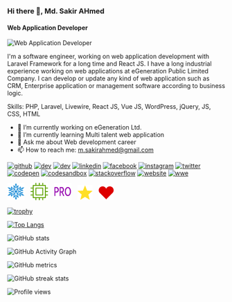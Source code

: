 ### Hi there 👋, Md. Sakir AHmed
#### Web Application Developer
![Web Application Developer](https://lh3.googleusercontent.com/a-/AOh14GgQmm24bZe_XjVGY3vv65hraLTsg8xbu3y_o3fH=k-s256)

I'm a software engineer, working on web application development with Laravel Framework for a long time and React JS. I have a long industrial experience working on web applications at eGeneration Public Limited Company. I can develop or update any kind of web application such as CRM, Enterprise application or management software according to business logic. 

Skills: PHP, Laravel, Livewire, React JS, Vue JS, WordPress, jQuery, JS, CSS, HTML

- 🔭 I’m currently working on eGeneration Ltd. 
- 🌱 I’m currently learning Multi talent web application 
- 💬 Ask me about Web development career 
- 📫 How to reach me: m.sakirahmed@gmail.com 


[<img src='https://cdn.jsdelivr.net/npm/simple-icons@3.0.1/icons/github.svg' alt='github' height='40'>](https://github.com/sakir-developer)  [<img src='https://cdn.jsdelivr.net/npm/simple-icons@3.0.1/icons/dev-dot-to.svg' alt='dev' height='40'>](https://dev.to/mdsakirahmed)  [<img src='https://cdn.jsdelivr.net/npm/simple-icons@3.0.1/icons/hashnode.svg' alt='dev' height='40'>](https://sakir.hashnode.dev/)  [<img src='https://cdn.jsdelivr.net/npm/simple-icons@3.0.1/icons/linkedin.svg' alt='linkedin' height='40'>](https://www.linkedin.com/in/https://www.linkedin.com/in/mdsakir//)  [<img src='https://cdn.jsdelivr.net/npm/simple-icons@3.0.1/icons/facebook.svg' alt='facebook' height='40'>](https://www.facebook.com/sakir.developer)  [<img src='https://cdn.jsdelivr.net/npm/simple-icons@3.0.1/icons/instagram.svg' alt='instagram' height='40'>](https://www.instagram.com/sakir.developer/)  [<img src='https://cdn.jsdelivr.net/npm/simple-icons@3.0.1/icons/twitter.svg' alt='twitter' height='40'>](https://twitter.com/sakir_developer)  [<img src='https://cdn.jsdelivr.net/npm/simple-icons@3.0.1/icons/codepen.svg' alt='codepen' height='40'>](https://codepen.io/mdsakir)  [<img src='https://cdn.jsdelivr.net/npm/simple-icons@3.0.1/icons/codesandbox.svg' alt='codesandbox' height='40'>](https://codesandbox.io/u/sakir.developer)  [<img src='https://cdn.jsdelivr.net/npm/simple-icons@3.0.1/icons/stackoverflow.svg' alt='stackoverflow' height='40'>](https://stackoverflow.com/users/13086797)  [<img src='https://cdn.jsdelivr.net/npm/simple-icons@3.0.1/icons/icloud.svg' alt='website' height='40'>](www.mdsakir.com)  [<img src='https://cdn.jsdelivr.net/npm/simple-icons@3.0.1/icons/wwe.svg' alt='wwe' height='40'>](http://mdsakir.com/)  

<a href='https://archiveprogram.github.com/'><img src='https://raw.githubusercontent.com/acervenky/animated-github-badges/master/assets/acbadge.gif' width='40' height='40'></a> <a href='https://docs.github.com/en/developers'><img src='https://raw.githubusercontent.com/acervenky/animated-github-badges/master/assets/devbadge.gif' width='40' height='40'></a> <a href='https://github.com/pricing'><img src='https://raw.githubusercontent.com/acervenky/animated-github-badges/master/assets/pro.gif' width='40' height='40'></a> <a href='https://stars.github.com/'><img src='https://raw.githubusercontent.com/acervenky/animated-github-badges/master/assets/starbadge.gif' width='35' height='35'></a> <a href='https://docs.github.com/en/github/supporting-the-open-source-community-with-github-sponsors'><img src='https://raw.githubusercontent.com/acervenky/animated-github-badges/master/assets/sponsorbadge.gif' width='35' height='35'></a> 

[![trophy](https://github-profile-trophy.vercel.app/?username=sakir-developer)](https://github.com/ryo-ma/github-profile-trophy)

[![Top Langs](https://github-readme-stats.vercel.app/api/top-langs/?username=sakir-developer)](https://github.com/anuraghazra/github-readme-stats)

![GitHub stats](https://github-readme-stats.vercel.app/api?username=sakir-developer&show_icons=true&count_private=true)  

![GitHub Activity Graph](https://activity-graph.herokuapp.com/graph?username=sakir-developer)  

![GitHub metrics](https://metrics.lecoq.io/sakir-developer)  

![GitHub streak stats](https://github-readme-streak-stats.herokuapp.com/?user=sakir-developer)  

![Profile views](https://gpvc.arturio.dev/sakir-developer)  

<!--
**dt-sakir/dt-sakir** is a ✨ _special_ ✨ repository because its `README.md` (this file) appears on your GitHub profile.

Here are some ideas to get you started:

- 🔭 I’m currently working on ...
- 🌱 I’m currently learning ...
- 👯 I’m looking to collaborate on ...
- 🤔 I’m looking for help with ...
- 💬 Ask me about ...
- 📫 How to reach me: ...
- 😄 Pronouns: ...
- ⚡ Fun fact: ...
-->
